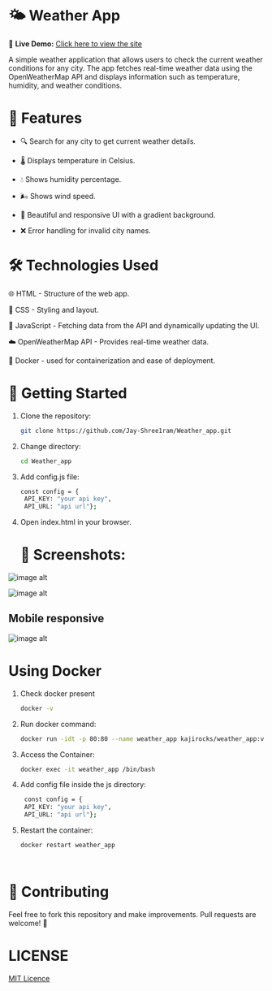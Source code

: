 # 🌤 Weather App

🔗 **Live Demo:** [Click here to view the site](https://jay-shree1ram.github.io/Weather_app/)

A simple weather application that allows users to check the current weather conditions for any city. The app fetches real-time weather data using the OpenWeatherMap API and displays information such as temperature, humidity, and weather conditions.

# 📌 Features
- 🔍 Search for any city to get current weather details.

- 🌡 Displays temperature in Celsius.

- 💧 Shows humidity percentage.

- 🌬 Shows wind speed.

- 🎨 Beautiful and responsive UI with a gradient background.

- ❌ Error handling for invalid city names.

# 🛠 Technologies Used
🌐 HTML - Structure of the web app.

🎨 CSS - Styling and layout.

🚀 JavaScript - Fetching data from the API and dynamically updating the UI.

☁️ OpenWeatherMap API - Provides real-time weather data.

🚀 Docker - used for containerization and ease of deployment.



# 🚀 Getting Started

1. Clone the repository:
   ```bash
   git clone https://github.com/Jay-Shree1ram/Weather_app.git
2. Change directory:
   ```bash
   cd Weather_app

3. Add config.js file:
   ```bash
   const config = {
    API_KEY: "your api key",
    API_URL: "api url"};

4. Open index.html in your browser.

   # 📸 Screenshots:

   
![image alt](https://github.com/Jay-Shree1ram/Weather_app/blob/b78c553381f651d9e4f6a5925d3e55cc86acbf31/images/screenshots/Screenshot1.png)


![image alt](https://github.com/Jay-Shree1ram/Weather_app/blob/1b31a7506f59690f6aadc1247a910a15c70e0d3b/images/screenshots/Screenshot2.png)

## Mobile responsive
![image alt](https://github.com/Jay-Shree1ram/Weather_app/blob/1e8b4543e7361ec2e6424487484d72df0090080f/images/screenshots/s3.png)

# Using Docker 

1. Check docker present
   ```bash
   docker -v
   
2. Run docker command:
     ```bash
     docker run -idt -p 80:80 --name weather_app kajirocks/weather_app:v1
     
3. Access the Container:
   ```bash
   docker exec -it weather_app /bin/bash
   
4. Add config file inside the js directory:
   ```bash
    const config = {
    API_KEY: "your api key",
    API_URL: "api url"};
   
5. Restart the container:
   ```bash
   docker restart weather_app




# 🤝 Contributing
Feel free to fork this repository and make improvements. Pull requests are welcome! 🚀

# LICENSE 
[MIT Licence](LICENSE)

